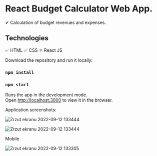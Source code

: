 # React Budget Calculator Web App.

✔ Calculation of budget revenues and expenses.

## Technologies
✅ HTML ✅ CSS ⚛ React JS


Download the repository and run it locally:

### `npm install`

### `npm start`

Runs the app in the development mode.<br />
Open [http://localhost:3000](http://localhost:3000) to view it in the browser.

Application screenshots: 

![Zrzut ekranu 2022-09-12 133444](https://user-images.githubusercontent.com/92208474/189643973-a4f19b74-f3e0-4798-b560-15129455a86d.jpg)

![Zrzut ekranu 2022-09-12 133444](https://user-images.githubusercontent.com/92208474/189643989-3c3c2712-8f45-4646-8397-2f667e1d2902.jpg)

Mobile 

![Zrzut ekranu 2022-09-12 133305](https://user-images.githubusercontent.com/92208474/189644007-b955326d-3fef-4a91-bb82-de8e3973b4d5.jpg)
